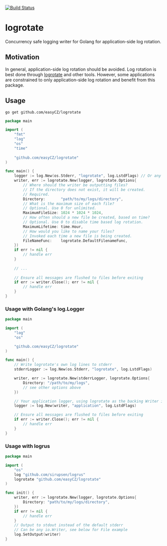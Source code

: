 [![Build Status](https://cloud.drone.io/api/badges/easyCZ/logrotate/status.svg)](https://cloud.drone.io/easyCZ/logrotate)

# logrotate
Concurrency safe logging writer for Golang for application-side log rotation.

## Motivation
In general, application-side log rotation should be avoided. Log rotation is best done through [logrotate](https://linux.die.net/man/8/logrotate) and other tools. 
However, some applications are constrained to only application-side log rotation and benefit from this package.

## Usage
```
go get github.com/easyCZ/logrotate
```

```go
package main

import (
	"fmt"
	"log"
	"os"
	"time"
    
    "github.com/easyCZ/logrotate"
)

func main() {
	logger := log.New(os.Stderr, "logrotate", log.LstdFlags) // Or any other logger conforming to golang's log.Logger
	writer, err := logrotate.New(logger, logrotate.Options{
        // Where should the writer be outputting files?
        // If the directory does not exist, it will be created.
        // Required.
		Directory:       "path/to/my/logs/directory",
        // What is the maximum size of each file?
        // Optional. Use 0 for unlimited.
		MaximumFileSize: 1024 * 1024 * 1024,
        // How often should a new file be created, based on time?
        // Optional. Use 0 to disable time based log rotation.
		MaximumLifetime: time.Hour,
        // How would you like to name your files?
        // Invoked each time a new file is being created.
        FileNameFunc:    logrotate.DefaultFilenameFunc,
	})
	if err != nil {
		// handle err
	}
    
    // ...
    
    // Ensure all messages are flushed to files before exiting 
    if err := writer.Close(); err != nil {
        // handle err
    }   
}
```

### Usage with Golang's log.Logger
```go
package main

import (
	"log"
	"os"

	"github.com/easyCZ/logrotate"
)

func main() {
	// Write logrotate's own log lines to stderr
	stderrLogger := log.New(os.Stderr, "logrotate", log.LstdFlags)

	writer, err := logrotate.New(stderrLogger, logrotate.Options{
		Directory: "/path/to/my/logs",
		// see other options above
	})

	// Your application logger, using logrotate as the backing Writer implementation.
	logger := log.New(writer, "application", log.LstdFlags)

    // Ensure all messages are flushed to files before exiting 
    if err := writer.Close(); err != nil {
        // handle err
    }  
}
```

### Usage with logrus
```go
package main

import (
	"os"
	log "github.com/sirupsen/logrus"
	logrotate "github.com/easyCZ/logrotate"
)

func init() {
	writer, err := logrotate.New(logger, logrotate.Options{
		Directory: "path/to/my/logs/directory",
	})
	if err != nil {
		// handle err
	}
	// Output to stdout instead of the default stderr
	// Can be any io.Writer, see below for File example
	log.SetOutput(writer)
}
```

